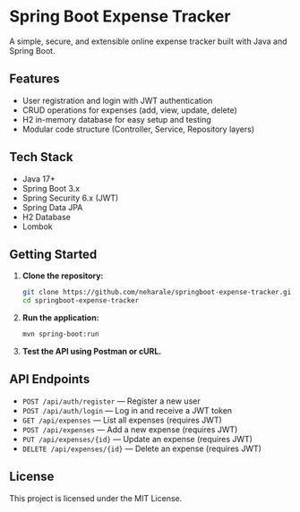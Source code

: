 # Spring Boot Expense Tracker

A simple, secure, and extensible online expense tracker built with Java and Spring Boot.

## Features

- User registration and login with JWT authentication
- CRUD operations for expenses (add, view, update, delete)
- H2 in-memory database for easy setup and testing
- Modular code structure (Controller, Service, Repository layers)

## Tech Stack

- Java 17+
- Spring Boot 3.x
- Spring Security 6.x (JWT)
- Spring Data JPA
- H2 Database
- Lombok

## Getting Started

1. **Clone the repository:**
   ```sh
   git clone https://github.com/neharale/springboot-expense-tracker.git
   cd springboot-expense-tracker
   ```

2. **Run the application:**
   ```sh
   mvn spring-boot:run
   ```

3. **Test the API using Postman or cURL.**

## API Endpoints

- `POST /api/auth/register` — Register a new user
- `POST /api/auth/login` — Log in and receive a JWT token
- `GET /api/expenses` — List all expenses (requires JWT)
- `POST /api/expenses` — Add a new expense (requires JWT)
- `PUT /api/expenses/{id}` — Update an expense (requires JWT)
- `DELETE /api/expenses/{id}` — Delete an expense (requires JWT)

## License

This project is licensed under the MIT License.